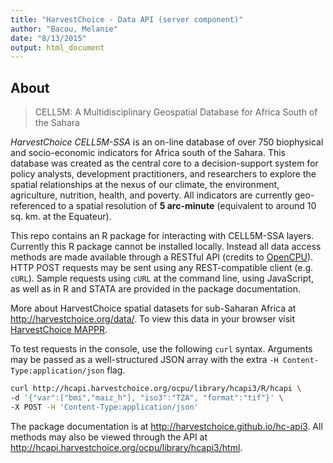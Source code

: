```yaml
---
title: "HarvestChoice - Data API (server component)"
author: "Bacou, Melanie"
date: "8/13/2015"
output: html_document
---
```


## About

> CELL5M: A Multidisciplinary Geospatial Database for Africa South of the Sahara

*HarvestChoice CELL5M-SSA* is an on-line database of over 750 biophysical and socio-economic indicators for Africa south of the Sahara. This database was created as the central core to a decision-support system for policy analysts, development practitioners, and researchers to explore the spatial relationships at the nexus of our climate, the environment, agriculture, nutrition, health, and poverty. All indicators are currently geo-referenced to a spatial resolution of **5 arc-minute** (equivalent to around 10 sq. km. at the Equateur).

This repo contains an R package for interacting with CELL5M-SSA layers. Currently this R package cannot be installed locally. Instead all data access methods are made available through a RESTful API (credits to [OpenCPU](http://github.com/jeroenooms/opencpu)). HTTP POST requests may be sent using any REST-compatible client (e.g. `cURL`). Sample requests using `cURL` at the command line, using JavaScript, as well as in R and STATA are provided in the package documentation.

More about HarvestChoice spatial datasets for sub-Saharan Africa at http://harvestchoice.org/data/. To view this data in your browser visit [HarvestChoice MAPPR](http://apps.harvestchoice.org/mappr).

To test requests in the console, use the following `curl` syntax. Arguments may be passed as a well-structured JSON array with the extra `-H Content-Type:application/json` flag.

```sh
curl http://hcapi.harvestchoice.org/ocpu/library/hcapi3/R/hcapi \
-d '{"var":["bmi","maiz_h"], "iso3":"TZA", "format":"tif"}' \
-X POST -H 'Content-Type:application/json'
```

The package documentation is at http://harvestchoice.github.io/hc-api3. All methods may also be viewed through the API at http://hcapi.harvestchoice.org/ocpu/library/hcapi3/html.

